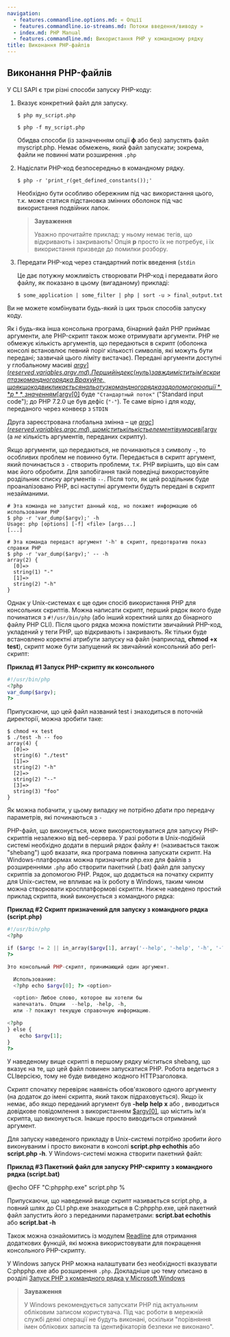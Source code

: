```yaml
---
navigation:
  - features.commandline.options.md: « Опції
  - features.commandline.io-streams.md: Потоки введення/виводу »
  - index.md: PHP Manual
  - features.commandline.md: Використання PHP у командному рядку
title: Виконання PHP-файлів
---
```

## Виконання PHP-файлів

У CLI SAPI є три різні способи запуску PHP-коду:

1.  Вказує конкретний файл для запуску.
    
    ```
    $ php my_script.php
    
    $ php -f my_script.php
    ```
    
    Обидва способи (із зазначенням опції **ф** або без) запустять файл myscript.php. Немає обмежень, який файл запускати; зокрема, файли не повинні мати розширення `.php`
    
2.  Надіслати PHP-код безпосередньо в командному рядку.
    
    ```
    $ php -r 'print_r(get_defined_constants());'
    ```
    
    Необхідно бути особливо обережним під час використання цього, т.к. може статися підстановка змінних оболонок під час використання подвійних лапок.
    
    > **Зауваження**
    > 
    > Уважно прочитайте приклад: у ньому немає тегів, що відкривають і закривають! Опція **р** просто їх не потребує, і їх використання призведе до помилки розбору.
    
3.  Передати PHP-код через стандартний потік введення (`stdin`
    
    Це дає потужну можливість створювати PHP-код і передавати його файлу, як показано в цьому (вигаданому) прикладі:
    
    ```
    $ some_application | some_filter | php | sort -u > final_output.txt
    ```
    

Ви не можете комбінувати будь-який із цих трьох способів запуску коду.

Як і будь-яка інша консольна програма, бінарний файл PHP приймає аргументи, але PHP-скрипт також може отримувати аргументи. PHP не обмежує кількість аргументів, що передаються в скрипт (оболонка консолі встановлює певний поріг кількості символів, які можуть бути передані; зазвичай цього ліміту вистачає). Передані аргументи доступні у глобальному масиві [$argv](reserved.variables.argv.md). Перший індекс (нуль) завжди містить ім'я скрипта з командного рядка. Врахуйте, що якщо код викликається на льоту з командного рядка за допомогою опції **р**, значенням [$argv\[0\]](reserved.variables.argv.md) буде `"Стандартный поток"` ("Standard input code"); до PHP 7.2.0 це був дефіс (`"-"`). Те саме вірно і для коду, переданого через конвеєр з `STDIN`

Друга зареєстрована глобальна змінна – це [$argc](reserved.variables.argc.md), що містить кількість елементів у масиві [$argv](reserved.variables.argv.md) (а *не* кількість аргументів, переданих скрипту).

Якщо аргументи, що передаються, не починаються з символу `-`, то особливих проблем не повинно бути. Передається в скрипт аргумент, який починається з `-` створить проблеми, т.к. PHP вирішить, що він сам має його обробити. Для запобігання такій поведінці використовуйте роздільник списку аргументів `--`. Після того, як цей роздільник буде проаналізовано PHP, всі наступні аргументи будуть передані в скрипт незайманими.

```
# Эта команда не запустит данный код, но покажет информацию об использовании PHP
$ php -r 'var_dump($argv);' -h
Usage: php [options] [-f] <file> [args...]
[...]

# Эта команда передаст аргумент '-h' в скрипт, предотвратив показ справки PHP
$ php -r 'var_dump($argv);' -- -h
array(2) {
  [0]=>
  string(1) "-"
  [1]=>
  string(2) "-h"
}
```

Однак у Unix-системах є ще один спосіб використання PHP для консольних скриптів. Можна написати скрипт, перший рядок якого буде починатися з `#!/usr/bin/php` (або інший коректний шлях до бінарного файлу PHP CLI). Після цього рядка можна помістити звичайний PHP-код, укладений у теги PHP, що відкривають і закривають. Як тільки буде встановлено коректні атрибути запуску на файл (наприклад, **chmod +x test**), скрипт може бути запущений як звичайний консольний або perl-скрипт:

**Приклад #1 Запуск PHP-скрипту як консольного**

```php
#!/usr/bin/php
<?php
var_dump($argv);
?>
```

Припускаючи, що цей файл названий test і знаходиться в поточній директорії, можна зробити таке:

```
$ chmod +x test
$ ./test -h -- foo
array(4) {
  [0]=>
  string(6) "./test"
  [1]=>
  string(2) "-h"
  [2]=>
  string(2) "--"
  [3]=>
  string(3) "foo"
}
```

Як можна побачити, у цьому випадку не потрібно дбати про передачу параметрів, які починаються з `-`

PHP-файл, що виконується, може використовуватися для запуску PHP-скриптів незалежно від веб-сервера. У разі роботи в Unix-подібній системі необхідно додати в перший рядок файлу `#!` (називається також "shebang") щоб вказати, яка програма повинна запускати скрипт. На Windows-платформах можна призначити php.exe для файлів з розширеннями `.php` або створити пакетний (.bat) файл для запуску скриптів за допомогою PHP. Рядок, що додається на початку скрипту для Unix-систем, не впливає на їх роботу в Windows, таким чином можна створювати кросплатформові скрипти. Нижче наведено простий приклад скрипта, який виконується з командного рядка:

**Приклад #2 Скрипт призначений для запуску з командного рядка (script.php)**

```php
#!/usr/bin/php
<?php

if ($argc != 2 || in_array($argv[1], array('--help', '-help', '-h', '-?'))) {
?>

Это консольный PHP-скрипт, принимающий один аргумент.

  Использование:
  <?php echo $argv[0]; ?> <option>

  <option> Любое слово, которое вы хотели бы
  напечатать. Опции  --help, -help, -h,
  или -? покажут текущую справочную информацию.

<?php
} else {
    echo $argv[1];
}
?>
```

У наведеному вище скрипті в першому рядку міститься shebang, що вказує на те, що цей файл повинен запускатися PHP. Робота ведеться з CLIверсією, тому не буде виведено жодного HTTPзаголовка.

Скрипт спочатку перевіряє наявність обов'язкового одного аргументу (на додаток до імені скрипта, який також підраховується). Якщо їх немає, або якщо переданий аргумент був **\-help** **help** **х** або , виводиться довідкове повідомлення з використанням [$argv\[0\]](reserved.variables.argv.md), що містить ім'я скрипта, що виконується. Інакше просто виводиться отриманий аргумент.

Для запуску наведеного прикладу в Unix-системі потрібно зробити його виконуваним і просто виконати в консолі **script.php echothis** або **script.php -h**. У Windows-системі можна створити пакетний файл:

**Приклад #3 Пакетний файл для запуску PHP-скрипту з командного рядка (script.bat)**

@echo OFF "C:phpphp.exe" script.php %

Припускаючи, що наведений вище скрипт називається script.php, а повний шлях до CLI php.exe знаходиться в C:phpphp.exe, цей пакетний файл запустить його з переданими параметрами: **script.bat echothis** або **script.bat -h**

Також можна ознайомитись із модулем [Readline](ref.readline.md) для отримання додаткових функцій, які можна використовувати для покращення консольного PHP-скрипту.

У Windows запуск PHP можна налаштувати без необхідності вказувати C:phpphp.exe або розширення `.php`. Докладніше цю тему описано в розділі [Запуск PHP з командного рядка у Microsoft Windows](install.windows.commandline.md)

> **Зауваження**
> 
> У Windows рекомендується запускати PHP під актуальним обліковим записом користувача. Під час роботи в мережній службі деякі операції не будуть виконані, оскільки "порівняння імен облікових записів та ідентифікаторів безпеки не виконано".

